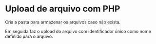 <h1>Upload de arquivo com PHP</h1
<p>Cria a pasta para armazenar os arquivos caso não exista.</p>
<p>Em seguida faz o upload do arquivo com identificador único como nome definido para o arquivo.</p>
